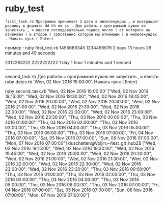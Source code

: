 # ruby_test

    first_task.rb Программа принимает 2 даты в милисекундах , и возвращает разницу в формате dd hh mm ss . Для работы с программой нужно ее запустить , и ввести последовательно первое число ( от которого мы отнимаем ) и второе ( собственно которое мы отнимаем ) в милисекундах . Нажать пуск ( Enter)
пример :
ruby first_test.rb 
1455666345
1234456676
2 days 13 hours 26 minutes and 49 seconds

2312283222
2222222222
1 day 1 hour 1 minutes and 1 second
******************************************************************************************************************************************

   second_task.rb 
   Для работы с программой нужно ее запустить , и ввести ruby dates.rb 'Wen, 02 Nov 2016 19:00:00'. Нажать пуск ( Enter)



ruby second_task.rb 'Wen, 02 Nov 2016 19:00:00'
["Wed, 02 Nov 2016 19:15:00", "Wed, 02 Nov 2016 19:30:00", "Wed, 02 Nov 2016 19:45:00", "Wed, 02 Nov 2016 20:00:00", "Wed, 02 Nov 2016 20:30:00", "Wed, 02 Nov 2016 21:00:00", "Wed, 02 Nov 2016 21:30:00", "Wed, 02 Nov 2016 22:00:00", "Wed, 02 Nov 2016 22:30:00", "Wed, 02 Nov 2016 23:00:00", "Wed, 02 Nov 2016 23:30:00", "Thu, 03 Nov 2016 00:00:00", "Thu, 03 Nov 2016 01:00:00", "Thu, 03 Nov 2016 02:00:00", "Thu, 03 Nov 2016 03:00:00", "Thu, 03 Nov 2016 04:00:00", "Thu, 03 Nov 2016 05:00:00", "Thu, 03 Nov 2016 06:00:00", "Thu, 03 Nov 2016 07:00:00", "Fri, 04 Nov 2016 07:00:00", "Sat, 05 Nov 2016 07:00:00", "Sun, 06 Nov 2016 07:00:00", "Mon, 07 Nov 2016 07:00:00"]
duschatten@Voljin:~/test_git_hub2$ ["Wed, 02 Nov 2016 19:15:00", "Wed, 02 Nov 2016 19:30:00", "Wed, 02 Nov 2016 19:45:00", "Wed, 02 Nov 2016 20:00:00", "Wed, 02 Nov 2016 20:30:00", "Wed, 02 Nov 2016 21:00:00", "Wed, 02 Nov 2016 21:30:00", "Wed, 02 Nov 2016 22:00:00", "Wed, 02 Nov 2016 22:30:00", "Wed, 02 Nov 2016 23:00:00", "Wed, 02 Nov 2016 23:30:00", "Thu, 03 Nov 2016 00:00:00", "Thu, 03 Nov 2016 01:00:00", "Thu, 03 Nov 2016 02:00:00", "Thu, 03 Nov 2016 03:00:00", "Thu, 03 Nov 2016 04:00:00", "Thu, 03 Nov 2016 05:00:00", "Thu, 03 Nov 2016 06:00:00", "Thu, 03 Nov 2016 07:00:00", "Fri, 04 Nov 2016 07:00:00", "Sat, 05 Nov 2016 07:00:00", "Sun, 06 Nov 2016 07:00:00", "Mon, 07 Nov 2016 07:00:00"]
